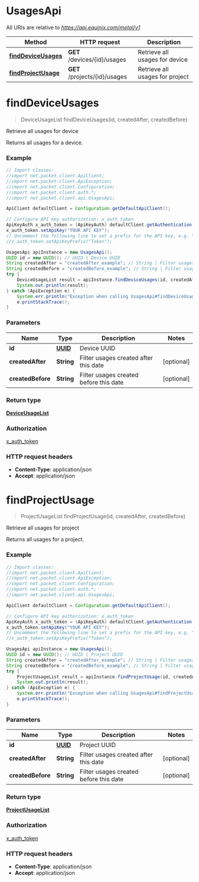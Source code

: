 # UsagesApi

All URIs are relative to *https://api.equinix.com/metal/v1*

Method | HTTP request | Description
------------- | ------------- | -------------
[**findDeviceUsages**](UsagesApi.md#findDeviceUsages) | **GET** /devices/{id}/usages | Retrieve all usages for device
[**findProjectUsage**](UsagesApi.md#findProjectUsage) | **GET** /projects/{id}/usages | Retrieve all usages for project


<a name="findDeviceUsages"></a>
# **findDeviceUsages**
> DeviceUsageList findDeviceUsages(id, createdAfter, createdBefore)

Retrieve all usages for device

Returns all usages for a device.

### Example
```java
// Import classes:
//import net.packet.client.ApiClient;
//import net.packet.client.ApiException;
//import net.packet.client.Configuration;
//import net.packet.client.auth.*;
//import net.packet.client.api.UsagesApi;

ApiClient defaultClient = Configuration.getDefaultApiClient();

// Configure API key authorization: x_auth_token
ApiKeyAuth x_auth_token = (ApiKeyAuth) defaultClient.getAuthentication("x_auth_token");
x_auth_token.setApiKey("YOUR API KEY");
// Uncomment the following line to set a prefix for the API key, e.g. "Token" (defaults to null)
//x_auth_token.setApiKeyPrefix("Token");

UsagesApi apiInstance = new UsagesApi();
UUID id = new UUID(); // UUID | Device UUID
String createdAfter = "createdAfter_example"; // String | Filter usages created after this date
String createdBefore = "createdBefore_example"; // String | Filter usages created before this date
try {
    DeviceUsageList result = apiInstance.findDeviceUsages(id, createdAfter, createdBefore);
    System.out.println(result);
} catch (ApiException e) {
    System.err.println("Exception when calling UsagesApi#findDeviceUsages");
    e.printStackTrace();
}
```

### Parameters

Name | Type | Description  | Notes
------------- | ------------- | ------------- | -------------
 **id** | [**UUID**](.md)| Device UUID |
 **createdAfter** | **String**| Filter usages created after this date | [optional]
 **createdBefore** | **String**| Filter usages created before this date | [optional]

### Return type

[**DeviceUsageList**](DeviceUsageList.md)

### Authorization

[x_auth_token](../README.md#x_auth_token)

### HTTP request headers

 - **Content-Type**: application/json
 - **Accept**: application/json

<a name="findProjectUsage"></a>
# **findProjectUsage**
> ProjectUsageList findProjectUsage(id, createdAfter, createdBefore)

Retrieve all usages for project

Returns all usages for a project.

### Example
```java
// Import classes:
//import net.packet.client.ApiClient;
//import net.packet.client.ApiException;
//import net.packet.client.Configuration;
//import net.packet.client.auth.*;
//import net.packet.client.api.UsagesApi;

ApiClient defaultClient = Configuration.getDefaultApiClient();

// Configure API key authorization: x_auth_token
ApiKeyAuth x_auth_token = (ApiKeyAuth) defaultClient.getAuthentication("x_auth_token");
x_auth_token.setApiKey("YOUR API KEY");
// Uncomment the following line to set a prefix for the API key, e.g. "Token" (defaults to null)
//x_auth_token.setApiKeyPrefix("Token");

UsagesApi apiInstance = new UsagesApi();
UUID id = new UUID(); // UUID | Project UUID
String createdAfter = "createdAfter_example"; // String | Filter usages created after this date
String createdBefore = "createdBefore_example"; // String | Filter usages created before this date
try {
    ProjectUsageList result = apiInstance.findProjectUsage(id, createdAfter, createdBefore);
    System.out.println(result);
} catch (ApiException e) {
    System.err.println("Exception when calling UsagesApi#findProjectUsage");
    e.printStackTrace();
}
```

### Parameters

Name | Type | Description  | Notes
------------- | ------------- | ------------- | -------------
 **id** | [**UUID**](.md)| Project UUID |
 **createdAfter** | **String**| Filter usages created after this date | [optional]
 **createdBefore** | **String**| Filter usages created before this date | [optional]

### Return type

[**ProjectUsageList**](ProjectUsageList.md)

### Authorization

[x_auth_token](../README.md#x_auth_token)

### HTTP request headers

 - **Content-Type**: application/json
 - **Accept**: application/json

